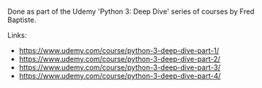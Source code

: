Done as part of the Udemy 'Python 3: Deep Dive' series of courses by Fred Baptiste.

Links:
- https://www.udemy.com/course/python-3-deep-dive-part-1/
- https://www.udemy.com/course/python-3-deep-dive-part-2/
- https://www.udemy.com/course/python-3-deep-dive-part-3/
- https://www.udemy.com/course/python-3-deep-dive-part-4/